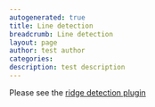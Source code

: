 ```yaml
---
autogenerated: true
title: Line detection
breadcrumb: Line detection
layout: page
author: test author
categories: 
description: test description
---
```


Please see the [ridge detection plugin](https://fiji.sc/Ridge_Detection)
